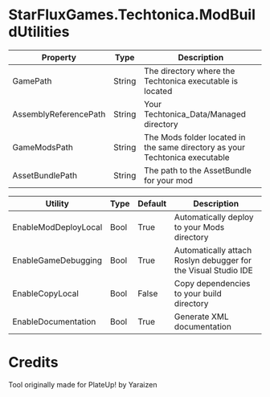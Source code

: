 # StarFluxGames.Techtonica.ModBuildUtilities

| Property				| Type		| Description |
| ---					| ---		| --- |
| GamePath				| String	| The directory where the Techtonica executable is located |
| AssemblyReferencePath | String	| Your Techtonica_Data/Managed directory |
| GameModsPath			| String	| The Mods folder located in the same directory as your Techtonica executable |
| AssetBundlePath		| String	| The path to the AssetBundle for your mod |

| Utility				| Type		| Default	| Description |
| ---					| ---		| ---		| --- |
| EnableModDeployLocal	| Bool		| True		| Automatically deploy to your Mods directory |
| EnableGameDebugging	| Bool		| True		| Automatically attach Roslyn debugger for the Visual Studio IDE |
| EnableCopyLocal		| Bool		| False		| Copy dependencies to your build directory |
| EnableDocumentation	| Bool		| True		| Generate XML documentation |

# Credits
Tool originally made for PlateUp! by Yaraizen